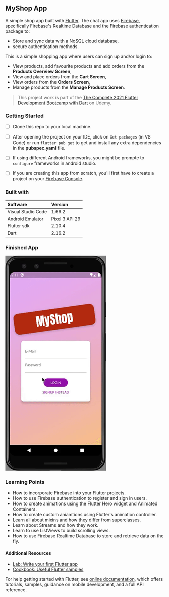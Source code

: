 ##  MyShop App
A simple shop app built with [Flutter](https://flutter.dev/). The chat app uses [Firebase](https://firebase.google.com/), specifically Firebase's Realtime Database and the Firebase authentication package to:
- Store and sync data with a NoSQL cloud database,
- secure authentication methods.

This is a simple shopping app where users can sign up and/or login to:
- View products, add favourite products and add orders from the **Products Overview Screen**,
- View and place orders from the **Cart Screen**,
- View orders from the **Orders Screen**,
- Manage products from the **Manage Products Screen**.
> This project work is part of the [The Complete 2021 Flutter Development Bootcamp with Dart](https://www.udemy.com/course/learn-flutter-dart-to-build-ios-android-apps/) on Udemy.

### Getting Started
- [ ] Clone this repo to your local machine.
- [ ] After opening the project on your IDE, click on `Get packages` (in VS 			Code) or run `flutter pub get` to get and install any extra dependencies 		in the **pubspec.yaml** file.
- [ ] If using different Android frameworks, you might be prompte to 					`configure` frameworks in android studio.
- [ ] If you are creating this app from scratch, you'll first have to create a project on your [Firebase Console](https://console.firebase.google.com/u/0/).


### Built with

| Software  | Version |
  | :------------- | :------------- |
| Visual Studio Code  | 1.66.2 |
| Android Emulator  | Pixel 3 API 29 |
| Flutter sdk | 2.10.4 |
| Dart | 2.16.2 |

### Finished App
![Shop App demo gif](https://github.com/nonsocchi/shop_app/blob/master/assets/images/chat_app_demo.gif)

### Learning Points
- How to incorporate Firebase into your Flutter projects.
- How to use Firebase authentication to register and sign in users.
- How to create animations using the Flutter Hero widget and Animated Containers.
- How to create custom aniamtions using Flutter's animation controller.
- Learn all about mixins and how they differ from superclasses.
- Learn about Streams and how they work.
- Learn to use ListViews to build scrolling views.
- How to use Firebase Realtime Database to store and retrieve data on the fly.

#### Additional Resources
- [Lab: Write your first Flutter app](https://flutter.dev/docs/get-started/codelab)
- [Cookbook: Useful Flutter samples](https://flutter.dev/docs/cookbook)

For help getting started with Flutter, see [online documentation](https://flutter.dev/docs), which offers tutorials, samples, guidance on mobile development, and a full API reference.

